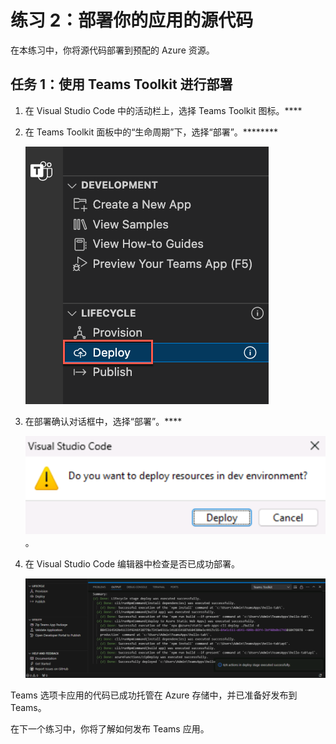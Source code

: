 # 练习 2：部署你的应用的源代码

在本练习中，你将源代码部署到预配的 Azure 资源。

## 任务 1：使用 Teams Toolkit 进行部署

1. 在 Visual Studio Code 中的活动栏上，选择 Teams Toolkit 图标。****

2. 在 Teams Toolkit 面板中的“生命周期”下，选择“部署”。********

    ![突出显示了“部署到云”链接的屏幕截图。](../../media/deploy-button.png)

3. 在部署确认对话框中，选择“部署”。****

    ![确认部署对话框的屏幕截图。](../../media/deploy-confirm.png)。

4. 在 Visual Studio Code 编辑器中检查是否已成功部署。

    ![显示部署已成功的屏幕截图。](../../media/deploy-success.png)

Teams 选项卡应用的代码已成功托管在 Azure 存储中，并已准备好发布到 Teams。

在下一个练习中，你将了解如何发布 Teams 应用。
